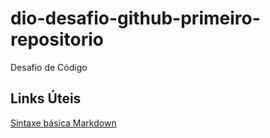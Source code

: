 # dio-desafio-github-primeiro-repositorio
Desafio de Código

## Links Úteis
[Sintaxe básica Markdown](https://www.markdownguide.org/)

